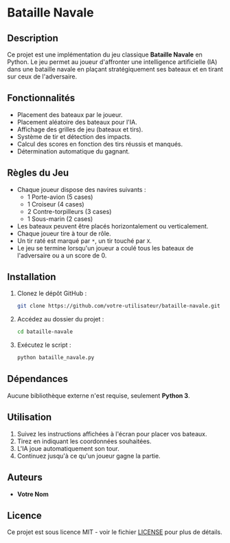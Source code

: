 # Bataille Navale

## Description
Ce projet est une implémentation du jeu classique **Bataille Navale** en Python. Le jeu permet au joueur d'affronter une intelligence artificielle (IA) dans une bataille navale en plaçant stratégiquement ses bateaux et en tirant sur ceux de l'adversaire.

## Fonctionnalités
- Placement des bateaux par le joueur.
- Placement aléatoire des bateaux pour l'IA.
- Affichage des grilles de jeu (bateaux et tirs).
- Système de tir et détection des impacts.
- Calcul des scores en fonction des tirs réussis et manqués.
- Détermination automatique du gagnant.

## Règles du Jeu
- Chaque joueur dispose des navires suivants :
  - 1 Porte-avion (5 cases)
  - 1 Croiseur (4 cases)
  - 2 Contre-torpilleurs (3 cases)
  - 1 Sous-marin (2 cases)
- Les bateaux peuvent être placés horizontalement ou verticalement.
- Chaque joueur tire à tour de rôle.
- Un tir raté est marqué par `*`, un tir touché par `X`.
- Le jeu se termine lorsqu'un joueur a coulé tous les bateaux de l'adversaire ou a un score de 0.

## Installation
1. Clonez le dépôt GitHub :
   ```bash
   git clone https://github.com/votre-utilisateur/bataille-navale.git
   ```
2. Accédez au dossier du projet :
   ```bash
   cd bataille-navale
   ```
3. Exécutez le script :
   ```bash
   python bataille_navale.py
   ```

## Dépendances
Aucune bibliothèque externe n'est requise, seulement **Python 3**.

## Utilisation
1. Suivez les instructions affichées à l'écran pour placer vos bateaux.
2. Tirez en indiquant les coordonnées souhaitées.
3. L'IA joue automatiquement son tour.
4. Continuez jusqu'à ce qu'un joueur gagne la partie.

## Auteurs
- **Votre Nom**

## Licence
Ce projet est sous licence MIT - voir le fichier [LICENSE](LICENSE) pour plus de détails.

